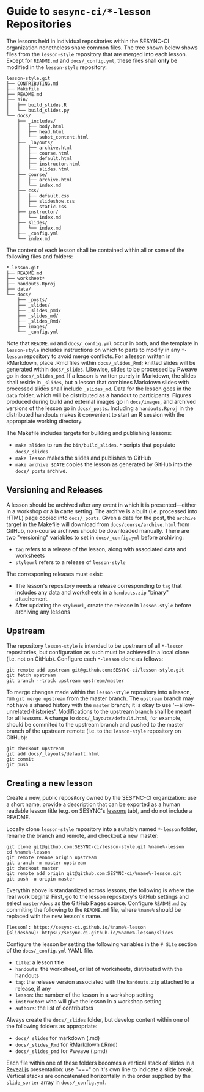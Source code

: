 # Guide to `sesync-ci/*-lesson` Repositories

The lessons held in individual repositories within the SESYNC-CI organization nonetheless share common files. The tree shown below shows files from the `lesson-style` repository that are merged into each lesson. Except for `README.md` and `docs/_config.yml`, these files shall **only** be modified in the `lesson-style` repository.

```
lesson-style.git
├── CONTRIBUTING.md
├── Makefile
├── README.md
├── bin/
│   ├── build_slides.R
│   └── build_slides.py
└── docs/
    ├── _includes/
    │   ├── body.html
    │   ├── head.html
    │   └── subst_content.html
    ├── _layouts/
    │   ├── archive.html
    │   ├── course.html
    │   ├── default.html
    │   ├── instructor.html
    │   └── slides.html
    ├── course/
    │   ├── archive.html
    │   └── index.md
    ├── css/
    │   ├── default.css
    │   ├── slideshow.css
    │   └── static.css
    ├── instructor/
    │   └── index.md
    ├── slides/
    │   └── index.md
    ├── _config.yml
    └── index.md
```

The content of each lesson shall be contained within all or some of the following files and folders:

```
*-lesson.git
├── README.md
├── worksheet*
├── handouts.Rproj
├── data/
└── docs/
    ├── _posts/
    ├── _slides/
    ├── _slides_pmd/
    ├── _slides_md/
    ├── _slides_Rmd/
    ├── images/
    └── _config.yml
```

Note that `README.md` and `docs/_config.yml` occur in both, and the template in `lesson-style` includes instructions on which to parts to modify in any `*-lesson` repository to avoid merge conflicts. For a lesson written in RMarkdown, place .Rmd files within `docs/_slides_Rmd`; knitted slides will be generated within `docs/_slides`. Likewise, slides to be processed by Pweave go in `docs/_slides_pmd`. If a lesson is written purely in Markdown, the slides shall reside in `_slides`, but a lesson that combines Markdown slides with processed slides shall include `_slides_md`. Data for the lesson goes in the `data` folder, which will be distributed as a handout to participants. Figures produced during build and external images go in `docs/images`, and archived versions of the lesson go in `docs/_posts`. Including a `handouts.Rproj` in the distributed handouts makes it convenient to start an R session with the appropriate working directory.

The Makefile includes targets for building and publishing lessons:
  - `make slides` to run the `bin/build_slides.*` scripts that populate `docs/_slides`
  - `make lesson` makes the slides and publishes to GitHub
  - `make archive $DATE` copies the lesson as generated by GitHub into the `docs/_posts` archive.

## Versioning and Releases

A lesson should be archived after any event in which it is presented&mdash;either in a workshop or à la carte setting. The archive is a built (i.e. processed into HTML) page copied into `docs/_posts`. Given a date for the post, the `archive` target in the Makefile will download from `docs/course/archive.html` from GitHub, non-course archives should be downloaded manually. There are two "versioning" variables to set in `docs/_config.yml` before archiving:

- `tag` refers to a release of the lesson, along with associated data and worksheets
- `styleurl` refers to a release of `lesson-style`

The corresponing releases must exist:
- The lesson's repository needs a release corresponding to `tag` that includes any data and worksheets in a `handouts.zip` "binary" attachement.
- After updating the `styleurl`, create the release in `lesson-style` before archiving any lessons

## Upstream

The repository `lesson-style` is intended to be upstream of all `*-lesson` repositories, but configuration as such must be achieved in a local clone (i.e. not on GitHub). Configure each `*-lesson` clone as follows:

```
git remote add upstream git@github.com:SESYNC-ci/lesson-style.git
git fetch upstream
git branch --track upstream upstream/master
```

To merge changes made within the `lesson-style` repository into a lesson, run `git merge upstream` from the master branch. The `upstream` branch may not have a shared history with the `master` branch; it is okay to use '--allow-unrelated-histories'.  Modifications to the upstream branch shall be meant for all lessons. A change to `docs/_layouts/default.html`, for example, should be commited to the upstream branch and pushed to the master branch of the upstream remote (i.e. to the `lesson-style` repository on GitHub):

```
git checkout upstream
git add docs/_layouts/default.html
git commit
git push
```

## Creating a **new** lesson

Create a new, public repository owned by the SESYNC-CI organization: use a short name, provide a description that can be exported as a human readable lesson title (e.g. on SESYNC's [lessons] tab), and do not include a README.

Locally clone `lesson-style` repository into a suitably named `*-lesson` folder, rename the branch and remote, and checkout a new master:

```
git clone git@github.com:SESYNC-ci/lesson-style.git %name%-lesson
cd %name%-lesson
git remote rename origin upstream
git branch -m master upstream
git checkout master
git remote add origin git@github.com:SESYNC-ci/%name%-lesson.git
git push -u origin master
```

Everythin above is standardized across lessons, the following is where the real work begins! First, go to the lesson repository's GitHub settings and select `master/docs` as the GitHub Pages source. Configure `README.md` by commiting the following to the `README.md` file, where `%name%` should be replaced with the new lesson's name.

```
[lesson]: https://sesync-ci.github.io/%name%-lesson
[slideshow]: https://sesync-ci.github.io/%name%-lesson/slides
```

Configure the lesson by setting the following variables in the `# Site` section of the `docs/_config.yml` YAML file.

- `title`: a lesson title
- `handouts`: the worksheet, or list of worksheets, distributed with the handouts
- `tag`: the release version associated with the `handouts.zip` attached to a release, if any
- `lesson`: the number of the lesson in a workshop setting
- `instructor`: who will give the lesson in a workshop setting
- `authors`: the list of contributors

Always create the `docs/_slides` folder, but develop content within one of the following folders as appropriate:

- `docs/_slides` for markdown (.md)
- `docs/_slides_Rmd` for RMarkdown (.Rmd)
- `docs/_slides_pmd` for Pweave (.pmd)

Each file within one of these folders becomes a vertical stack of slides in a [Reveal.js] presentation: use "===" on it's own line to indicate a slide break. Vertical stacks are concatenated horizontally in the order supplied by the `slide_sorter` array in `docs/_config.yml`.

[Reveal.js]: http://lab.hakim.se/reveal-js
[lessons]: http://www.sesync.org/for-you/cyberinfrastructure/training/%C3%A0-la-carte-lessons

